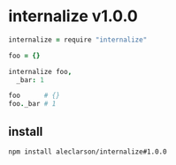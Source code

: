
# internalize v1.0.0

```coffee
internalize = require "internalize"

foo = {}

internalize foo,
  _bar: 1

foo      # {}
foo._bar # 1
```

## install

```sh
npm install aleclarson/internalize#1.0.0
```
